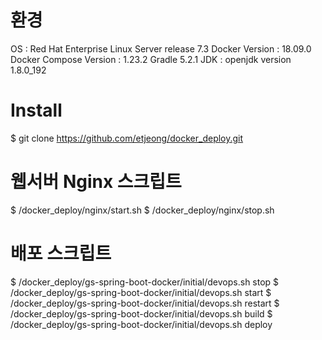 # 환경
OS : Red Hat Enterprise Linux Server release 7.3
Docker Version : 18.09.0
Docker Compose Version : 1.23.2
Gradle 5.2.1
JDK : openjdk version 1.8.0_192

# Install
$ git clone https://github.com/etjeong/docker_deploy.git

# 웹서버 Nginx 스크립트
$ /docker_deploy/nginx/start.sh
$ /docker_deploy/nginx/stop.sh

# 배포 스크립트
$ /docker_deploy/gs-spring-boot-docker/initial/devops.sh stop
$ /docker_deploy/gs-spring-boot-docker/initial/devops.sh start
$ /docker_deploy/gs-spring-boot-docker/initial/devops.sh restart
$ /docker_deploy/gs-spring-boot-docker/initial/devops.sh build
$ /docker_deploy/gs-spring-boot-docker/initial/devops.sh deploy

